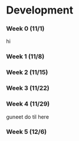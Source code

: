 # Development

### Week 0 (11/1)
hi

### Week 1 (11/8)

### Week 2 (11/15)

### Week 3 (11/22)

### Week 4 (11/29)
guneet do til here

### Week 5 (12/6)
